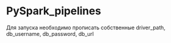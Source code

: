 # PySpark_pipelines

Для запуска необходимо прописать собственные driver_path, db_username, db_password, db_url
